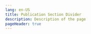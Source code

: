 ```yaml
---
lang: en-US
title: Publication Section Divider
description: Description of the page
pageHeader: true
---
```

